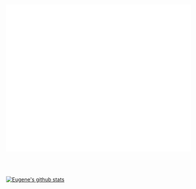 <!-- <h1 align="center">👋 Hello! I'm Eugene.</h1>
<h2 align="center">Currently a Final Year Computer science student at NUS</h2>
<h3 align="center">Welcome to my github profile </h3>
<p align="center">
  <a href="https://eugeneteu.github.io/">Portfolio</a> •
  <a href="https://www.linkedin.com/in/eugeneteu/">Linkedin</a>
</p>
 -->
<div align="center">
	<br>
	<a href="https://github.com/EugeneTeu/EugeneTeu/blame/main/info.svg">
		<img src="info.svg" width="800" height="400" alt="Click to see the source">
	</a>
	<br>
</div>

<br/>
  <br/>
  
  <br/>
  
[![Eugene's github stats](https://github-readme-stats.vercel.app/api?username=EugeneTeu&count_private=true&hide=stars&theme=Gradient)](https://github.com/anuraghazra/github-readme-stats)
